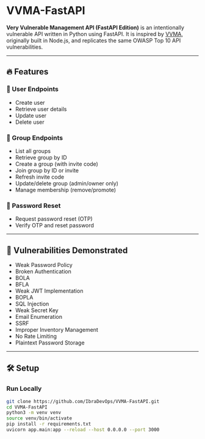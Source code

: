# VVMA-FastAPI

**Very Vulnerable Management API (FastAPI Edition)** is an intentionally vulnerable API written in Python using FastAPI. It is inspired by [VVMA](https://github.com/abigailajohn/VVMA), originally built in Node.js, and replicates the same OWASP Top 10 API vulnerabilities.

---

## 🔥 Features

### 👤 User Endpoints
- Create user
- Retrieve user details
- Update user
- Delete user

### 👥 Group Endpoints
- List all groups
- Retrieve group by ID
- Create a group (with invite code)
- Join group by ID or invite
- Refresh invite code
- Update/delete group (admin/owner only)
- Manage membership (remove/promote)

### 🔐 Password Reset
- Request password reset (OTP)
- Verify OTP and reset password

---

## 🐞 Vulnerabilities Demonstrated

- Weak Password Policy
- Broken Authentication
- BOLA
- BFLA
- Weak JWT Implementation
- BOPLA
- SQL Injection
- Weak Secret Key
- Email Enumeration
- SSRF
- Improper Inventory Management
- No Rate Limiting
- Plaintext Password Storage

---

## 🛠️ Setup

### Run Locally

```bash
git clone https://github.com/IbraDevOps/VVMA-FastAPI.git
cd VVMA-FastAPI
python3 -m venv venv
source venv/bin/activate
pip install -r requirements.txt
uvicorn app.main:app --reload --host 0.0.0.0 --port 3000
